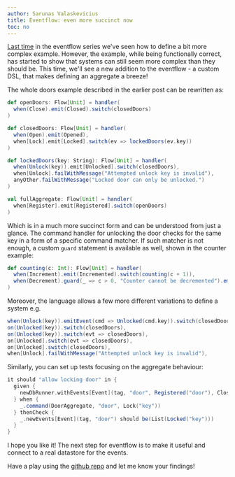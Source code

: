 ```yaml
---
author: Sarunas Valaskevicius
title: Eventflow: even more succinct now
toc: no
---
```


[Last time](/posts/eventflow-more-complex-example/) in the eventflow series we've seen how to define a bit more complex example. However, the example, while being functionally correct, has started to show that systems can still seem more complex than they should be. This time, we'll see a new addition to the eventflow - a custom DSL, that makes defining an aggregate a breeze!

The whole doors example described in the earlier post can be rewritten as:

```scala
def openDoors: Flow[Unit] = handler(
  when(Close).emit(Closed).switch(closedDoors)
)

def closedDoors: Flow[Unit] = handler(
  when(Open).emit(Opened),
  when[Lock].emit[Locked].switch(ev => lockedDoors(ev.key))
)

def lockedDoors(key: String): Flow[Unit] = handler(
  when(Unlock(key)).emit[Unlocked].switch(closedDoors),
  when[Unlock].failWithMessage("Attempted unlock key is invalid"),
  anyOther.failWithMessage("Locked door can only be unlocked.")
)

val fullAggregate: Flow[Unit] = handler(
  when[Register].emit[Registered].switch(openDoors)
)
```

Which is in a much more succinct form and can be understood from just a glance. The command handler for unlocking the door checks for the same key in a form of a specific command matcher. If such matcher is not enough, a custom `guard` statement is available as well, shown in the counter example:

```scala
def counting(c: Int): Flow[Unit] = handler(
  when(Increment).emit(Incremented).switch(counting(c + 1)),
  when(Decrement).guard(_ => c > 0, "Counter cannot be decremented").emit(Decremented).switch(counting(c - 1))
)
```

Moreover, the language allows a few more different variations to define a system e.g.

```scala
when(Unlock(key)).emitEvent(cmd => Unlocked(cmd.key)).switch(closedDoors), // alternative to `when(Unlock(key)).emit[Unlocked]`
on(Unlocked(key)).switch(closedDoors),                                     // alternative to `emit[Unlocked].switch(closedDoors)`
on(Unlocked(key)).switch(evt => closedDoors),                              // alternative to above
on[Unlocked].switch(evt => closedDoors),                                   // alternative to above
on[Unlocked].switch(closedDoors),                                          // alternative to above
when[Unlock].failWithMessage("Attempted unlock key is invalid"),           // match any Unlock command and fail with the given message
```

Similarly, you can set up tests focusing on the aggregate behaviour:

```scala
it should "allow locking door" in {
  given {
    newDbRunner.withEvents[Event](tag, "door", Registered("door"), Closed)
  } when {
    _.command(DoorAggregate, "door", Lock("key"))
  } thenCheck {
    _.newEvents[Event](tag, "door") should be(List(Locked("key")))
  }
}
```

I hope you like it! The next step for eventflow is to make it useful and connect to a real datastore for the events.

Have a play using the [github repo](https://github.com/svalaskevicius/eventflow) and let me know your findings!

